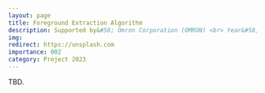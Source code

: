 ```yaml
---
layout: page
title: Foreground Extraction Algorithm
description: Supported by&#58; Omron Corporation (OMRON) <br> Year&#58; 2023 <br> Grant&#58; 125K(RMB) <br> Role&#58; PI
img:
redirect: https://unsplash.com
importance: 002
category: Project 2023
---
```


TBD.
